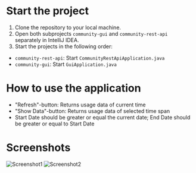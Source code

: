 # Start the project
1. Clone the repository to your local machine.
2. Open both subprojects ```community-gui``` and ```community-rest-api``` separately in IntelliJ IDEA.
3. Start the projects in the following order:
- ```community-rest-api```: Start ```CommunityRestApiApplication.java```
- ```community-gui```: Start ```GuiApplication.java```

# How to use the application
- "Refresh"-button: Returns usage data of current time
- "Show Data"-button: Returns usage data of selected time span
- Start Date should be greater or equal the current date; End Date should be greater or equal to Start Date

# Screenshots
![Screenshot1](https://github.com/user-attachments/assets/eb6d5963-e5e0-4ffb-99f9-e506ef198400)
![Screenshot2](https://github.com/user-attachments/assets/b33c942e-92ec-4989-965a-e4858884d212)
